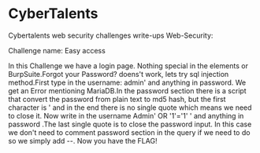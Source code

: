# CyberTalents

Cybertalents web security challenges write-ups
Web-Security:

Challenge name: Easy access

In this Challenge we have a login page.
Nothing special in the elements or BurpSuite.Forgot your Password? doens't work, lets try sql injection method.First type in the username: admin' and anything in password. We get an Error mentioning MariaDB.In the password section there is a script that convert the password from plain text to md5 hash, but the first character is ' and in the end there is no single quote which means we need to close it. Now write in the username Admin' OR '1'='1' ' and anything in password .The last single quote is to close the password input. In this case we don't need to comment password section in the query if we need to do so we simply add --. Now you have the FLAG!
